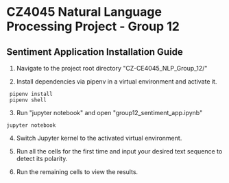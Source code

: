 # CZ4045 Natural Language Processing Project - Group 12

## Sentiment Application Installation Guide
1. Navigate to the project root directory "CZ-CE4045_NLP_Group_12/"

2. Install dependencies via pipenv in a virtual environment and activate it.
<pre><code> pipenv install <br> pipenv shell </code></pre>

3. Run "jupyter notebook" and open "group12_sentiment_app.ipynb"
<pre><code>jupyter notebook</code></pre>

4. Switch Jupyter kernel to the activated virtual environment.


5. Run all the cells for the first time and input your desired text sequence to detect its polarity.

6. Run the remaining cells to view the results.
